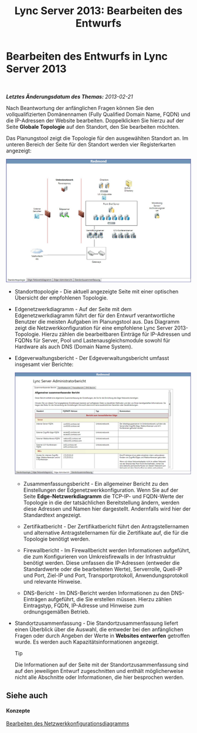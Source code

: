 ﻿---
title: 'Lync Server 2013: Bearbeiten des Entwurfs'
TOCTitle: Bearbeiten des Entwurfs
ms:assetid: 08f639ba-0e5f-4ae7-9191-c3d96c25b169
ms:mtpsurl: https://technet.microsoft.com/de-de/library/Gg558608(v=OCS.15)
ms:contentKeyID: 52056282
ms.date: 05/19/2016
mtps_version: v=OCS.15
ms.translationtype: HT
---

# Bearbeiten des Entwurfs in Lync Server 2013

 

_**Letztes Änderungsdatum des Themas:** 2013-02-21_

Nach Beantwortung der anfänglichen Fragen können Sie den vollqualifizierten Domänennamen (Fully Qualified Domain Name, FQDN) und die IP-Adressen der Website bearbeiten. Doppelklicken Sie hierzu auf der Seite **Globale Topologie** auf den Standort, den Sie bearbeiten möchten.

Das Planungstool zeigt die Topologie für den ausgewählten Standort an. Im unteren Bereich der Seite für den Standort werden vier Registerkarten angezeigt:

![Planungstool – Standorttopologie](images/Gg558608.e6189c20-360a-42bd-ba90-11bdb5b7551b(OCS.15).jpg "Planungstool – Standorttopologie")

  - Standorttopologie - Die aktuell angezeigte Seite mit einer optischen Übersicht der empfohlenen Topologie.

  - Edgenetzwerkdiagramm - Auf der Seite mit dem Edgenetzwerkdiagramm führt der für den Entwurf verantwortliche Benutzer die meisten Aufgaben im Planungstool aus. Das Diagramm zeigt die Netzwerkkonfiguration für eine empfohlene Lync Server 2013-Topologie. Hierzu zählen die bearbeitbaren Einträge für IP-Adressen und FQDNs für Server, Pool und Lastenausgleichsmodule sowohl für Hardware als auch DNS (Domain Name System).

  - Edgeverwaltungsbericht - Der Edgeverwaltungsbericht umfasst insgesamt vier Berichte:
    
    ![Edgeverwaltungsbericht (Seite)](images/Gg558608.0019cc5e-af39-4cb9-82ce-58f6388242ff(OCS.15).jpg "Edgeverwaltungsbericht (Seite)")  
    
      - Zusammenfassungsbericht - Ein allgemeiner Bericht zu den Einstellungen der Edgenetzwerkkonfiguration. Wenn Sie auf der Seite **Edge-Netzwerkdiagramm** die TCP-IP- und FQDN-Werte der Topologie in die der tatsächlichen Bereitstellung ändern, werden diese Adressen und Namen hier dargestellt. Andernfalls wird hier der Standardtext angezeigt.
    
      - Zertifikatbericht - Der Zertifikatbericht führt den Antragstellernamen und alternative Antragstellernamen für die Zertifikate auf, die für die Topologie benötigt werden.
    
      - Firewallbericht - Im Firewallbericht werden Informationen aufgeführt, die zum Konfigurieren von Umkreisfirewalls in der Infrastruktur benötigt werden. Diese umfassen die IP-Adressen (entweder die Standardwerte oder die bearbeiteten Werte), Serverrolle, Quell-IP und Port, Ziel-IP und Port, Transportprotokoll, Anwendungsprotokoll und relevante Hinweise.
    
      - DNS-Bericht - Im DNS-Bericht werden Informationen zu den DNS-Einträgen aufgeführt, die Sie erstellen müssen. Hierzu zählen Eintragstyp, FQDN, IP-Adresse und Hinweise zum ordnungsgemäßen Betrieb.

  - Standortzusammenfassung - Die Standortzusammenfassung liefert einen Überblick über die Auswahl, die entweder bei den anfänglichen Fragen oder durch Angeben der Werte in **Websites entwerfen** getroffen wurde. Es werden auch Kapazitätsinformationen angezeigt.
    

    > [!TIP]
    > Die Informationen auf der Seite mit der Standortzusammenfassung sind auf den jeweiligen Entwurf zugeschnitten und enthält möglicherweise nicht alle Abschnitte oder Informationen, die hier besprochen werden.



## Siehe auch

#### Konzepte

[Bearbeiten des Netzwerkkonfigurationsdiagramms](lync-server-2013-editing-the-network-configuration-diagram.md)

